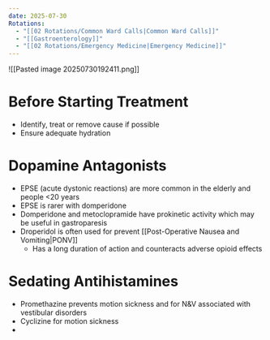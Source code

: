 ```yaml
---
date: 2025-07-30
Rotations:
  - "[[02 Rotations/Common Ward Calls|Common Ward Calls]]"
  - "[[Gastroenterology]]"
  - "[[02 Rotations/Emergency Medicine|Emergency Medicine]]"
---
```

![[Pasted image 20250730192411.png]]
# Before Starting Treatment
- Identify, treat or remove cause if possible
- Ensure adequate hydration
# Dopamine Antagonists
- EPSE (acute dystonic reactions) are more common in the elderly and people <20 years
- EPSE is rarer with domperidone
- Domperidone and metoclopramide have prokinetic activity which may be useful in gastroparesis
- Droperidol is often used for prevent [[Post-Operative Nausea and Vomiting|PONV]]
	- Has a long duration of action and counteracts adverse opioid effects
# Sedating Antihistamines
- Promethazine prevents motion sickness and for N&V associated with vestibular disorders
- Cyclizine for motion sickness
- 